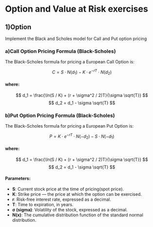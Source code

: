 # Option and Value at Risk exercises
## 1)Option
Implement the Black and Scholes model for Call and Put option pricing

### a)Call Option Pricing Formula (Black-Scholes)
The Black-Scholes formula for pricing a European Call Option is:

$$ C = S \cdot N(d_1) - K \cdot e^{-rT} \cdot N(d_2) $$

#### where:
$$ d_1 = \frac{\ln(S / K) + (r + \sigma^2 / 2)T}{\sigma \sqrt{T}} $$
$$ d_2 = d_1 - \sigma \sqrt{T} $$

### b)Put Option Pricing Formula (Black-Scholes)
The Black-Scholes formula for pricing a European Put Option is:

$$ P = K \cdot e^{-rT} \cdot N(-d_2) - S \cdot N(-d_1) $$

#### where:
$$ d_1 = \frac{\ln(S / K) + (r + \sigma^2 / 2)T}{\sigma \sqrt{T}} $$
$$ d_2 = d_1 - \sigma \sqrt{T} $$

#### Parameters:

- **S**: Current stock price at the time of pricing(spot price).
- **K**: Strike price — the price at which the option can be exercised.
- **r**: Risk-free interest rate, expressed as a decimal.
- **T**: Time to expiration, in years.
- **σ (sigma)**: Volatility of the stock, expressed as a decimal.
- **N(x)**: The cumulative distribution function of the standard normal distribution.


